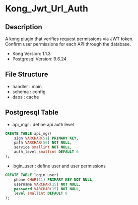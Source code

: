 # Kong_Jwt_Url_Auth

## Description
A kong plugin that verifies request permissions via JWT token. <br>
Confirm user permissions for each API through the database. 
- Kong Version: 1.1.3
- Postgresql Version: 9.6.24

## File Structure
- handler :  main
- schema :  config
- daos :  cache

## Postgresql Table
- api_mgr :  define api auth level
```sql
CREATE TABLE api_mgr(
    sign VARCHAR(51) PRIMARY KEY,
    path VARCHAR(50) NOT NULL,
    service smallint NOT NULL,
    auth_level smallint DEFAULT 0
);
```

- login_user :  define user and user permissions
```sql
CREATE TABLE login_user(
    phone CHAR(11) PRIMARY KEY NOT NULL,
    username VARCHAR(15) NOT NULL,
    password VARCHAR(15) NOT NULL,
    level smallint DEFAULT 0
);
```
